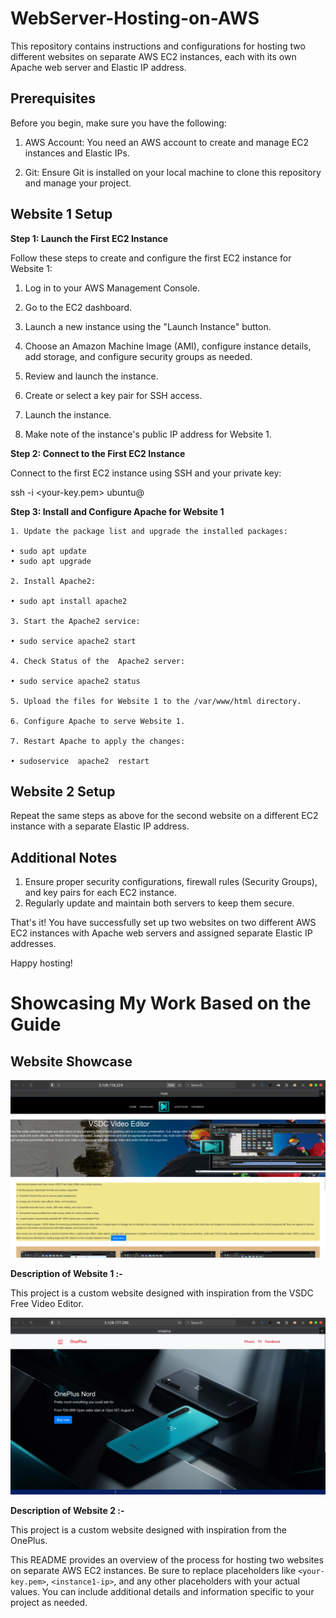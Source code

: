 # WebServer-Hosting-on-AWS


This repository contains instructions and configurations for hosting two different websites on separate AWS EC2 instances, each with its own Apache web server and Elastic IP address.

## Prerequisites

Before you begin, make sure you have the following:

1. AWS Account: You need an AWS account to create and manage EC2 instances and Elastic IPs.

2. Git: Ensure Git is installed on your local machine to clone this repository and manage your project.

## Website 1 Setup

**Step 1: Launch the First EC2 Instance**

Follow these steps to create and configure the first EC2 instance for Website 1:

1. Log in to your AWS Management Console.

2. Go to the EC2 dashboard.

3. Launch a new instance using the "Launch Instance" button.

4. Choose an Amazon Machine Image (AMI), configure instance details, add storage, and configure security groups as needed.

5. Review and launch the instance.

6. Create or select a key pair for SSH access.

7. Launch the instance.

8. Make note of the instance's public IP address for Website 1.

**Step 2: Connect to the First EC2 Instance**

Connect to the first EC2 instance using SSH and your private key:

ssh -i <your-key.pem> ubuntu@<instance1-ip>

**Step 3: Install and Configure Apache for Website 1**

    1. Update the package list and upgrade the installed packages:
 
    • sudo apt update
    • sudo apt upgrade
    
    2. Install Apache2:
  
    • sudo apt install apache2
    
    3. Start the Apache2 service:
   
    • sudo service apache2 start
    
    4. Check Status of the  Apache2 server:
  
    • sudo service apache2 status
    
    5. Upload the files for Website 1 to the /var/www/html directory.
    
    6. Configure Apache to serve Website 1.
    
    7. Restart Apache to apply the changes:
 
    • sudoservice  apache2  restart

## Website 2 Setup

Repeat the same steps as above for the second website on a different EC2 instance with a separate Elastic IP address.

## Additional Notes
  1.  Ensure proper security configurations, firewall rules (Security Groups), and key pairs for each EC2 instance.
 2.   Regularly update and maintain both servers to keep them secure.
      
That's it! You have successfully set up two websites on two different AWS EC2 instances with Apache web servers and assigned separate Elastic IP addresses.

Happy hosting!

# Showcasing My Work Based on the Guide

## Website Showcase

![Custom-vsdcvid](vsdc.png)

**Description of Website 1 :-**

This project is a custom website designed with inspiration from the VSDC Free Video Editor.

![Custom-oneplus](oneplus.png)

**Description of Website 2 :-**

This project is a custom website designed with inspiration from the OnePlus.





This README provides an overview of the process for hosting two websites on separate AWS EC2 instances. Be sure to replace placeholders like `<your-key.pem>`, `<instance1-ip>`, and any other placeholders with your actual values. You can include additional details and information specific to your project as needed.

